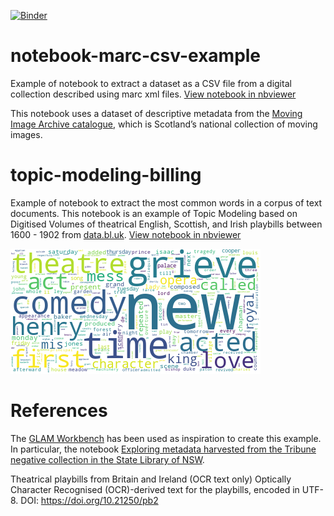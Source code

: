 [![Binder](https://mybinder.org/badge_logo.svg)](https://mybinder.org/v2/gh/hibernator11/notebook-marc-csv-example/master)

# notebook-marc-csv-example
Example of notebook to extract a dataset as a CSV file from a digital collection described using marc xml files. [View notebook in nbviewer](https://nbviewer.jupyter.org/github/hibernator11/notebook-marc-csv-example/blob/master/Dataset-Extraction-Example.ipynb)

This notebook uses a dataset of descriptive metadata from the [Moving Image Archive catalogue](https://data.nls.uk/data/metadata-collections/moving-image-archive/), which is Scotland’s national collection of moving images.

# topic-modeling-billing
Example of notebook to extract the most common words in a corpus of text documents. This notebook is an example of Topic Modeling based on Digitised Volumes of theatrical English, Scottish, and Irish playbills between 1600 - 1902 from [data.bl.uk](data.bl.uk). [View notebook in nbviewer](https://nbviewer.jupyter.org/github/hibernator11/notebook-marc-csv-example/blob/master/topic-modeling-billing.ipynb)

![Topic modeling](images/topic-modeling.png)

# References
The [GLAM Workbench](https://glam-workbench.github.io/) has been used as inspiration to create this example. In particular, the notebook [Exploring metadata harvested from the Tribune negative collection in the State Library of NSW](https://nbviewer.jupyter.org/github/GLAM-Workbench/ozglam-data-records-of-resistance/blob/master/Exploring-Tribune-negatives-metadata.ipynb).


Theatrical playbills from Britain and Ireland (OCR text only)
Optically Character Recognised (OCR)-derived text for the playbills, encoded in UTF-8.
DOI: https://doi.org/10.21250/pb2
